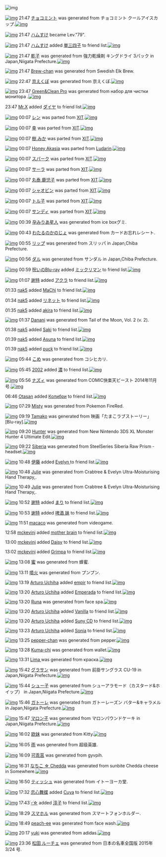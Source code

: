 ![img](http://gdrive-cdn.herokuapp.com/537b65a5bc09f0000721dda7/512px-barcode.png)

[![img](http://kacdn02.appspot.com/6275755210178560/1e55.png)](http://www.barcodekanojo.com/kanojo/3193449/%E3%83%81%E3%83%A7%E3%82%B3%E3%83%9F%E3%83%B3%E3%83%88) 21:47 [チョコミント](http://www.barcodekanojo.com/kanojo/3193449/%E3%83%81%E3%83%A7%E3%82%B3%E3%83%9F%E3%83%B3%E3%83%88) was generated from チョコミント クールアイスカップ.[![img](http://kacdn07.appspot.com/4520142767652864/122f.jpg)](http://www.barcodekanojo.com/product_images/barcode/6019207/1426333999/50x50x,PE3,P83,P81,PE3,P83,PA7,PE3,P82,PB3,PE3,P83,P9F,PE3,P83,PB3,PE3,P83,P88,P20,PE3,P82,PAF,PE3,P83,PBC,PE3,P83,PAB,PE3,P82,PA2,PE3,P82,PA4,PE3,P82,PB9,PE3,P82,PAB,PE3,P83,P83,PE3,P83,P97.jpg,qw=88,ah=88.pagespeed.ic.y2FstbpiAG.jpg)

[![img](http://www.deviantsart.com/3ueb4vl.jpeg)](http://www.barcodekanojo.com/user/31615/%E3%83%8F%E3%83%A0%E3%81%99%E3%81%91) 21:47 [ハムすけ](http://www.barcodekanojo.com/user/31615/%E3%83%8F%E3%83%A0%E3%81%99%E3%81%91) became Lev."79".

[![img](http://www.deviantsart.com/3ueb4vl.jpeg)](http://www.barcodekanojo.com/user/31615/%E3%83%8F%E3%83%A0%E3%81%99%E3%81%91) 21:47 [ハムすけ](http://www.barcodekanojo.com/user/31615/%E3%83%8F%E3%83%A0%E3%81%99%E3%81%91) added [単三四子](http://www.barcodekanojo.com/kanojo/2901801/%E5%8D%98%E4%B8%89%E5%9B%9B%E5%AD%90) to friend list.[![img](http://kacdn04.appspot.com/4704319823675392/1f3a1.png)](http://www.barcodekanojo.com/kanojo/2901801/%E5%8D%98%E4%B8%89%E5%9B%9B%E5%AD%90)

[![img](http://kacdn02.appspot.com/4826709211742208/9853b.png)](http://www.barcodekanojo.com/kanojo/3193450/%E4%B9%BE%E5%AD%90) 21:47 [乾子](http://www.barcodekanojo.com/kanojo/3193450/%E4%B9%BE%E5%AD%90) was generated from 強力乾燥剤 キングドライ 3パック in Japan,Niigata Prefecture.[![img](http://kacdn02.appspot.com/5335793027514368/2120.jpg)](http://www.barcodekanojo.com/product_images/barcode/6019209/1426334101/50x50x,PE5,PBC,PB7,PE5,P8A,P9B,PE4,PB9,PBE,PE7,P87,PA5,PE5,P89,PA4,P20,PE3,P82,PAD,PE3,P83,PB3,PE3,P82,PB0,PE3,P83,P89,PE3,P83,PA9,PE3,P82,PA4,P203,PE3,P83,P91,PE3,P83,P83,PE3,P82,PAF.jpg,qw=88,ah=88.pagespeed.ic.3DxzyexQji.jpg)

[![img](http://kacdn10.appspot.com/6118661949489152/0f2b.png)](http://www.barcodekanojo.com/kanojo/3193451/Brew-chan) 21:47 [Brew-chan](http://www.barcodekanojo.com/kanojo/3193451/Brew-chan) was generated from Swedish Elk Brew.

[![img](http://www.deviantsart.com/1deu944.png)](http://www.barcodekanojo.com/kanojo/3193452/%E4%BA%AC%E3%81%88%E3%81%8F%E3%81%BC) 22:47 [京えくぼ](http://www.barcodekanojo.com/kanojo/3193452/%E4%BA%AC%E3%81%88%E3%81%8F%E3%81%BC) was generated from 京えくぼ.[![img](http://kacdn02.appspot.com/6227050281041920/e1af.jpg)](http://www.barcodekanojo.com/product_images/barcode/6019211/1426337649/50x50x,PE4,PBA,PAC,PE3,P81,P88,PE3,P81,P8F,PE3,P81,PBC.jpg,qw=88,ah=88.pagespeed.ic.AVm85Ps8kS.jpg)

[![img](http://www.deviantsart.com/19bijvk.png)](http://www.barcodekanojo.com/kanojo/3193453/Green%26Clean%20Pro) 23:47 [Green&amp;Clean Pro](http://www.barcodekanojo.com/kanojo/3193453/Green%26Clean%20Pro) was generated from набор для чистки монитора .[![img](http://kacdn02.appspot.com/5839755363221504/8d26.jpg)](http://www.barcodekanojo.com/product_images/barcode/6019212/1426342299/50x50x,PD0,PBD,PD0,PB0,PD0,PB1,PD0,PBE,PD1,P80,P20,PD0,PB4,PD0,PBB,PD1,P8F,P20,PD1,P87,PD0,PB8,PD1,P81,PD1,P82,PD0,PBA,PD0,PB8,P20,PD0,PBC,PD0,PBE,PD0,PBD,PD0,PB8,PD1,P82,PD0,PBE,PD1,P80,PD0,PB0,P20.jpg,qw=88,ah=88.pagespeed.ic.d7mZO97A15.jpg)

23:47 [Mr.X](http://www.barcodekanojo.com/user/415274/Mr.X) added [ダイヤ](http://www.barcodekanojo.com/kanojo/2649456/%E3%83%80%E3%82%A4%E3%83%A4) to friend list.[![img](http://www.deviantsart.com/2qbujis.png)](http://www.barcodekanojo.com/kanojo/2649456/%E3%83%80%E3%82%A4%E3%83%A4)

[![img](http://kacdn07.appspot.com/6510783336808448/77b4.png)](http://www.barcodekanojo.com/kanojo/2070093/%E3%83%AC%E3%83%B3) 00:07 [レン](http://www.barcodekanojo.com/kanojo/2070093/%E3%83%AC%E3%83%B3) was parted from [XIT](http://www.barcodekanojo.com/kanojo/2070093/%E3%83%AC%E3%83%B3).[![img](http://www.deviantsart.com/815jg6.jpeg)](http://www.barcodekanojo.com/user/209348/XIT)

[![img](http://www.deviantsart.com/11bgqsr.png)](http://www.barcodekanojo.com/kanojo/3190858/%E5%B9%B8) 00:07 [幸](http://www.barcodekanojo.com/kanojo/3190858/%E5%B9%B8) was parted from [XIT](http://www.barcodekanojo.com/kanojo/3190858/%E5%B9%B8).[![img](http://www.deviantsart.com/815jg6.jpeg)](http://www.barcodekanojo.com/user/209348/XIT)

[![img](http://kacdn02.appspot.com/6297791882067968/3842.png)](http://www.barcodekanojo.com/kanojo/1729760/%E6%A8%B9%20%E3%81%BF%E3%81%8B) 00:07 [樹 みか](http://www.barcodekanojo.com/kanojo/1729760/%E6%A8%B9%20%E3%81%BF%E3%81%8B) was parted from [XIT](http://www.barcodekanojo.com/kanojo/1729760/%E6%A8%B9%20%E3%81%BF%E3%81%8B).[![img](http://www.deviantsart.com/815jg6.jpeg)](http://www.barcodekanojo.com/user/209348/XIT)

[![img](http://kacdn02.appspot.com/6223389895163904/67e4.png)](http://www.barcodekanojo.com/kanojo/3192744/Honey%20Akasia) 00:07 [Honey Akasia](http://www.barcodekanojo.com/kanojo/3192744/Honey%20Akasia) was parted from [Ludarin](http://www.barcodekanojo.com/kanojo/3192744/Honey%20Akasia).[![img](http://kacdn05.appspot.com/5696027772321792/00cf.jpg)](http://www.barcodekanojo.com/user/5235/Ludarin)

[![img](http://kacdn09.appspot.com/6484608195493888/65ba.png)](http://www.barcodekanojo.com/kanojo/2076254/%E3%82%B9%E3%83%91%E3%83%BC%E3%82%AF) 00:07 [スパーク](http://www.barcodekanojo.com/kanojo/2076254/%E3%82%B9%E3%83%91%E3%83%BC%E3%82%AF) was parted from [XIT](http://www.barcodekanojo.com/kanojo/2076254/%E3%82%B9%E3%83%91%E3%83%BC%E3%82%AF).[![img](http://www.deviantsart.com/815jg6.jpeg)](http://www.barcodekanojo.com/user/209348/XIT)

[![img](http://kacdn02.appspot.com/6099833349734400/8bd6.png)](http://www.barcodekanojo.com/kanojo/466701/%E3%82%B5%E3%83%BC%E3%83%A9) 00:07 [サーラ](http://www.barcodekanojo.com/kanojo/466701/%E3%82%B5%E3%83%BC%E3%83%A9) was parted from [XIT](http://www.barcodekanojo.com/kanojo/466701/%E3%82%B5%E3%83%BC%E3%83%A9).[![img](http://www.deviantsart.com/815jg6.jpeg)](http://www.barcodekanojo.com/user/209348/XIT)

[![img](http://kacdn08.appspot.com/5861599566888960/178a.png)](http://www.barcodekanojo.com/kanojo/856063/%E4%B8%B8%E6%B3%B0%20%E9%B9%BF%E5%85%90%E5%AD%90) 00:07 [丸泰 鹿児子](http://www.barcodekanojo.com/kanojo/856063/%E4%B8%B8%E6%B3%B0%20%E9%B9%BF%E5%85%90%E5%AD%90) was parted from [XIT](http://www.barcodekanojo.com/kanojo/856063/%E4%B8%B8%E6%B3%B0%20%E9%B9%BF%E5%85%90%E5%AD%90).[![img](http://www.deviantsart.com/815jg6.jpeg)](http://www.barcodekanojo.com/user/209348/XIT)

[![img](http://kacdn05.appspot.com/5768388307582976/2b74.png)](http://www.barcodekanojo.com/kanojo/1994905/%E3%82%B7%E3%83%A3%E3%82%AA%E3%83%93%E3%83%B3) 00:07 [シャオビン](http://www.barcodekanojo.com/kanojo/1994905/%E3%82%B7%E3%83%A3%E3%82%AA%E3%83%93%E3%83%B3) was parted from [XIT](http://www.barcodekanojo.com/kanojo/1994905/%E3%82%B7%E3%83%A3%E3%82%AA%E3%83%93%E3%83%B3).[![img](http://www.deviantsart.com/815jg6.jpeg)](http://www.barcodekanojo.com/user/209348/XIT)

[![img](http://kacdn04.appspot.com/6208451730472960/be24.png)](http://www.barcodekanojo.com/kanojo/314036/%E3%83%88%E3%83%AB%E5%AD%90) 00:07 [トル子](http://www.barcodekanojo.com/kanojo/314036/%E3%83%88%E3%83%AB%E5%AD%90) was parted from [XIT](http://www.barcodekanojo.com/kanojo/314036/%E3%83%88%E3%83%AB%E5%AD%90).[![img](http://gdrive-cdn.herokuapp.com/5504529642793a000947de7d/XIT.jpg)](http://www.barcodekanojo.com/user/209348/XIT)

[![img](http://kacdn09.appspot.com/5542285391429632/e4fb.png)](http://www.barcodekanojo.com/kanojo/2342938/%E3%82%B5%E3%83%B3%E3%83%87%E3%82%A3) 00:07 [サンディ](http://www.barcodekanojo.com/kanojo/2342938/%E3%82%B5%E3%83%B3%E3%83%87%E3%82%A3) was parted from [XIT](http://www.barcodekanojo.com/kanojo/2342938/%E3%82%B5%E3%83%B3%E3%83%87%E3%82%A3).[![img](http://gdrive-cdn.herokuapp.com/5504529642793a000947de7d/XIT.jpg)](http://www.barcodekanojo.com/user/209348/XIT)

[![img](http://kacdn08.appspot.com/6424549520310272/1eff.png)](http://www.barcodekanojo.com/kanojo/3193454/%E5%AD%95%E3%81%BF%E3%82%8A%E3%81%82%E6%98%9F%E4%BA%BA) 00:39 [孕みりあ星人](http://www.barcodekanojo.com/kanojo/3193454/%E5%AD%95%E3%81%BF%E3%82%8A%E3%81%82%E6%98%9F%E4%BA%BA) was generated from ice boxグミ.

[![img](http://kacdn04.appspot.com/4768083713458176/00f7.png)](http://www.barcodekanojo.com/kanojo/3193455/%E3%82%8F%E3%81%9F%E3%82%8B%E3%81%AE%E3%81%8B%E3%81%AE%E3%81%98%E3%82%87) 00:43 [わたるのかのじょ](http://www.barcodekanojo.com/kanojo/3193455/%E3%82%8F%E3%81%9F%E3%82%8B%E3%81%AE%E3%81%8B%E3%81%AE%E3%81%98%E3%82%87) was generated from カードお忘れレシート.

[![img](http://kacdn08.appspot.com/6467716894425088/79ac.png)](http://www.barcodekanojo.com/kanojo/3193456/%E3%83%AA%E3%83%83%E3%83%97) 00:55 [リップ](http://www.barcodekanojo.com/kanojo/3193456/%E3%83%AA%E3%83%83%E3%83%97) was generated from スリッパ in Japan,Chiba Prefecture.

[![img](http://www.deviantsart.com/3a05ifn.png)](http://www.barcodekanojo.com/kanojo/3193457/%E3%83%80%E3%83%AB) 00:56 [ダル](http://www.barcodekanojo.com/kanojo/3193457/%E3%83%80%E3%83%AB) was generated from サンダル in Japan,Chiba Prefecture.

[![img](http://www.deviantsart.com/p8avmd.jpeg)](http://www.barcodekanojo.com/user/243256/%E5%91%AA%E3%81%84%E3%81%AEBlu-ray) 00:59 [呪いのBlu-ray](http://www.barcodekanojo.com/user/243256/%E5%91%AA%E3%81%84%E3%81%AEBlu-ray) added [ミックリマン](http://www.barcodekanojo.com/kanojo/3193428/%E3%83%9F%E3%83%83%E3%82%AF%E3%83%AA%E3%83%9E%E3%83%B3) to friend list.[![img](http://kacdn03.appspot.com/6373428940505088/882e.png)](http://www.barcodekanojo.com/kanojo/3193428/%E3%83%9F%E3%83%83%E3%82%AF%E3%83%AA%E3%83%9E%E3%83%B3)

[![img](http://kacdn10.appspot.com/6584672611991552/c3d5.jpg)](http://www.barcodekanojo.com/user/500205/%E8%B0%A2%E7%89%B9) 01:07 [谢特](http://www.barcodekanojo.com/user/500205/%E8%B0%A2%E7%89%B9) added [アクラ](http://www.barcodekanojo.com/kanojo/2456784/%E3%82%A2%E3%82%AF%E3%83%A9) to friend list.[![img](http://kacdn05.appspot.com/5567857089839104/4e80.png)](http://www.barcodekanojo.com/kanojo/2456784/%E3%82%A2%E3%82%AF%E3%83%A9)

01:33 [nak5](http://www.barcodekanojo.com/user/500557/nak5) added [MaChi](http://www.barcodekanojo.com/kanojo/2637265/MaChi) to friend list.[![img](http://kacdn06.appspot.com/5186884095442944/7fc1.png)](http://www.barcodekanojo.com/kanojo/2637265/MaChi)

01:34 [nak5](http://www.barcodekanojo.com/user/500557/nak5) added [リネット](http://www.barcodekanojo.com/kanojo/2893121/%E3%83%AA%E3%83%8D%E3%83%83%E3%83%88) to friend list.[![img](http://kacdn05.appspot.com/4979748291739648/6348.png)](http://www.barcodekanojo.com/kanojo/2893121/%E3%83%AA%E3%83%8D%E3%83%83%E3%83%88)

01:35 [nak5](http://www.barcodekanojo.com/user/500557/nak5) added [akira](http://www.barcodekanojo.com/kanojo/2764576/akira) to friend list.[![img](http://www.deviantsart.com/2gbana1.png)](http://www.barcodekanojo.com/kanojo/2764576/akira)

[![img](http://kacdn10.appspot.com/5475627498995712/633e.png)](http://www.barcodekanojo.com/kanojo/3193458/Danani) 01:37 [Danani](http://www.barcodekanojo.com/kanojo/3193458/Danani) was generated from Tail of the Moon, Vol. 2 (v. 2).

01:38 [nak5](http://www.barcodekanojo.com/user/500557/nak5) added [Saki](http://www.barcodekanojo.com/kanojo/2648338/Saki) to friend list.[![img](http://www.deviantsart.com/1h9fup4.png)](http://www.barcodekanojo.com/kanojo/2648338/Saki)

01:39 [nak5](http://www.barcodekanojo.com/user/500557/nak5) added [Asuna](http://www.barcodekanojo.com/kanojo/2636941/Asuna) to friend list.[![img](http://kacdn08.appspot.com/6526064830447616/f68e8.png)](http://www.barcodekanojo.com/kanojo/2636941/Asuna)

01:39 [nak5](http://www.barcodekanojo.com/user/500557/nak5) added [puck](http://www.barcodekanojo.com/kanojo/2906224/puck) to friend list.[![img](http://kacdn10.appspot.com/4516319441453056/5cd3.png)](http://www.barcodekanojo.com/kanojo/2906224/puck)

[![img](http://www.deviantsart.com/13ihja7.png)](http://www.barcodekanojo.com/kanojo/3193459/%E3%81%93%E3%82%81) 05:44 [こめ](http://www.barcodekanojo.com/kanojo/3193459/%E3%81%93%E3%82%81) was generated from コシヒカリ.

[![img](http://www.deviantsart.com/2vejjuu.jpeg)](http://www.barcodekanojo.com/user/307177/2002) 05:45 [2002](http://www.barcodekanojo.com/user/307177/2002) added [濃](http://www.barcodekanojo.com/kanojo/2928893/%E6%BF%83) to friend list.[![img](http://www.deviantsart.com/2ps2f6v.png)](http://www.barcodekanojo.com/kanojo/2928893/%E6%BF%83)

[![img](http://www.deviantsart.com/24rgstv.png)](http://www.barcodekanojo.com/kanojo/3193460/%E3%83%8A%E3%82%BA%E3%82%A3) 05:56 [ナズィ](http://www.barcodekanojo.com/kanojo/3193460/%E3%83%8A%E3%82%BA%E3%82%A3) was generated from COMIC快楽天ビースト 2014年11月号.[![img](http://www.deviantsart.com/13plejj.jpeg)](http://www.barcodekanojo.com/product_images/barcode/6019228/1426366513/50x50xCOMIC,PE5,PBF,PAB,PE6,PA5,PBD,PE5,PA4,PA9,PE3,P83,P93,PE3,P83,PBC,PE3,P82,PB9,PE3,P83,P88,P202014,PE5,PB9,PB411,PE6,P9C,P88,PE5,P8F,PB7.jpg,qw=88,ah=88.pagespeed.ic.4BqBhC4Ty6.jpg)

06:46 [Otasan](http://www.barcodekanojo.com/user/500559/Otasan) added [Колибри](http://www.barcodekanojo.com/kanojo/2868818/%D0%9A%D0%BE%D0%BB%D0%B8%D0%B1%D1%80%D0%B8) to friend list.[![img](http://www.deviantsart.com/3o4rr95.png)](http://www.barcodekanojo.com/kanojo/2868818/%D0%9A%D0%BE%D0%BB%D0%B8%D0%B1%D1%80%D0%B8)

[![img](http://www.deviantsart.com/3mqu5vl.png)](http://www.barcodekanojo.com/kanojo/3193461/Misty) 07:29 [Misty](http://www.barcodekanojo.com/kanojo/3193461/Misty) was generated from Pokemon FireRed.

[![img](http://www.deviantsart.com/1njdu6o.png)](http://www.barcodekanojo.com/kanojo/3193462/Tamako) 09:19 [Tamako](http://www.barcodekanojo.com/kanojo/3193462/Tamako) was generated from 映画「たまこラブストーリー」 [Blu-ray].[![img](http://www.deviantsart.com/1kfidha.jpeg)](http://www.barcodekanojo.com/product_images/barcode/6019231/1426378699/%E6%98%A0%E7%94%BB%E3%80%8C%E3%81%9F%E3%81%BE%E3%81%93%E3%83%A9%E3%83%96%E3%82%B9%E3%83%88%E3%83%BC%E3%83%AA%E3%83%BC%E3%80%8D%20%5BBlu-ray%5D.jpg)

[![img](http://www.deviantsart.com/1lcik0c.png)](http://www.barcodekanojo.com/kanojo/3193463/Hunter) 09:20 [Hunter](http://www.barcodekanojo.com/kanojo/3193463/Hunter) was generated from New Nintendo 3DS XL Monster Hunter 4 Ultimate Edit.[![img](http://www.deviantsart.com/2n0b8lt.jpeg)](http://www.barcodekanojo.com/product_images/barcode/6019232/1426378821/New%20Nintendo%203DS%20XL%20Monster%20Hunter%204%20Ultimate%20Edit.jpg)

[![img](http://www.deviantsart.com/39rmjof.png)](http://www.barcodekanojo.com/kanojo/3193464/Siberia) 09:22 [Siberia](http://www.barcodekanojo.com/kanojo/3193464/Siberia) was generated from SteelSeries Siberia Raw Prism - headset.[![img](http://www.deviantsart.com/3q2213.jpeg)](http://www.barcodekanojo.com/product_images/barcode/6019233/1426378905/SteelSeries%20Siberia%20Raw%20Prism%20-%20headset.jpg)

[![img](http://www.deviantsart.com/1p85btb.jpeg)](http://www.barcodekanojo.com/user/233130/%E4%BC%8A%E8%97%A4) 10:48 [伊藤](http://www.barcodekanojo.com/user/233130/%E4%BC%8A%E8%97%A4) added [Evelyn ](http://www.barcodekanojo.com/kanojo/3101608/Evelyn%20) to friend list.[![img](http://www.deviantsart.com/22rfi5u.png)](http://www.barcodekanojo.com/kanojo/3101608/Evelyn%20)

[![img](http://www.deviantsart.com/1i35fq2.png)](http://www.barcodekanojo.com/kanojo/3193465/Julie) 10:48 [Julie](http://www.barcodekanojo.com/kanojo/3193465/Julie) was generated from Crabtree &amp; Evelyn Ultra-Moisturising Hand Therapy,.

[![img](http://www.deviantsart.com/180t517.png)](http://www.barcodekanojo.com/kanojo/3193466/Julie) 10:49 [Julie](http://www.barcodekanojo.com/kanojo/3193466/Julie) was generated from Crabtree &amp; Evelyn Ultra-Moisturising Hand Therapy,.

[![img](http://www.deviantsart.com/1llm2un.jpeg)](http://www.barcodekanojo.com/user/500205/%E8%B0%A2%E7%89%B9) 10:52 [谢特](http://www.barcodekanojo.com/user/500205/%E8%B0%A2%E7%89%B9) added [まり](http://www.barcodekanojo.com/kanojo/755045/%E3%81%BE%E3%82%8A) to friend list.[![img](http://www.deviantsart.com/1q33qap.png)](http://www.barcodekanojo.com/kanojo/755045/%E3%81%BE%E3%82%8A)

[![img](http://www.deviantsart.com/1llm2un.jpeg)](http://www.barcodekanojo.com/user/500205/%E8%B0%A2%E7%89%B9) 10:53 [谢特](http://www.barcodekanojo.com/user/500205/%E8%B0%A2%E7%89%B9) added [啤酒 妹](http://www.barcodekanojo.com/kanojo/2613513/%E5%95%A4%E9%85%92%20%E5%A6%B9) to friend list.[![img](http://www.deviantsart.com/1o6b38s.png)](http://www.barcodekanojo.com/kanojo/2613513/%E5%95%A4%E9%85%92%20%E5%A6%B9)

[![img](http://www.deviantsart.com/3gmo9tp.png)](http://www.barcodekanojo.com/kanojo/3193467/macaco) 11:51 [macaco](http://www.barcodekanojo.com/kanojo/3193467/macaco) was generated from videogame.

12:58 [mckevinj](http://www.barcodekanojo.com/user/500564/mckevinj) added [mother brain](http://www.barcodekanojo.com/kanojo/2945764/mother%20brain) to friend list.[![img](http://www.deviantsart.com/1r9c4g9.png)](http://www.barcodekanojo.com/kanojo/2945764/mother%20brain)

13:00 [mckevinj](http://www.barcodekanojo.com/user/500564/mckevinj) added [Daisy](http://www.barcodekanojo.com/kanojo/2532891/Daisy) to friend list.[![img](http://www.deviantsart.com/1lvpldf.png)](http://www.barcodekanojo.com/kanojo/2532891/Daisy)

13:02 [mckevinj](http://www.barcodekanojo.com/user/500564/mckevinj) added [Grimpa](http://www.barcodekanojo.com/kanojo/2401654/Grimpa) to friend list.[![img](http://www.deviantsart.com/20jq0f6.png)](http://www.barcodekanojo.com/kanojo/2401654/Grimpa)

[![img](http://www.deviantsart.com/1pvde1r.png)](http://www.barcodekanojo.com/kanojo/3193468/%E8%9C%9C) 13:08 [蜜](http://www.barcodekanojo.com/kanojo/3193468/%E8%9C%9C) was generated from 蜂蜜.

[![img](http://www.deviantsart.com/1blker9.png)](http://www.barcodekanojo.com/kanojo/3193469/%E5%99%B4%E7%81%AB) 13:11 [噴火](http://www.barcodekanojo.com/kanojo/3193469/%E5%99%B4%E7%81%AB) was generated from プンプン.

[![img](http://www.deviantsart.com/2pfbjg2.jpeg)](http://www.barcodekanojo.com/user/477476/Arturo%20Uchiha) 13:19 [Arturo Uchiha](http://www.barcodekanojo.com/user/477476/Arturo%20Uchiha) added [empir](http://www.barcodekanojo.com/kanojo/2866870/empir) to friend list.[![img](http://www.deviantsart.com/3mgb55d.png)](http://www.barcodekanojo.com/kanojo/2866870/empir)

[![img](http://www.deviantsart.com/2pfbjg2.jpeg)](http://www.barcodekanojo.com/user/477476/Arturo%20Uchiha) 13:20 [Arturo Uchiha](http://www.barcodekanojo.com/user/477476/Arturo%20Uchiha) added [Emperada](http://www.barcodekanojo.com/kanojo/2446456/Emperada) to friend list.[![img](http://www.deviantsart.com/1pv84ui.png)](http://www.barcodekanojo.com/kanojo/2446456/Emperada)

[![img](http://www.deviantsart.com/h5hblk.png)](http://www.barcodekanojo.com/kanojo/3193470/Runa) 13:20 [Runa](http://www.barcodekanojo.com/kanojo/3193470/Runa) was generated from face spa.[![img](http://www.deviantsart.com/jufgo9.jpeg)](http://www.barcodekanojo.com/product_images/barcode/6019247/1426393198/face%20spa.jpg)

[![img](http://www.deviantsart.com/2pfbjg2.jpeg)](http://www.barcodekanojo.com/user/477476/Arturo%20Uchiha) 13:20 [Arturo Uchiha](http://www.barcodekanojo.com/user/477476/Arturo%20Uchiha) added [Vanilla](http://www.barcodekanojo.com/kanojo/2445297/Vanilla) to friend list.[![img](http://www.deviantsart.com/racuu1.png)](http://www.barcodekanojo.com/kanojo/2445297/Vanilla)

[![img](http://www.deviantsart.com/2pfbjg2.jpeg)](http://www.barcodekanojo.com/user/477476/Arturo%20Uchiha) 13:20 [Arturo Uchiha](http://www.barcodekanojo.com/user/477476/Arturo%20Uchiha) added [Suny CD](http://www.barcodekanojo.com/kanojo/2162334/Suny%20CD) to friend list.[![img](http://www.deviantsart.com/2tlceam.png)](http://www.barcodekanojo.com/kanojo/2162334/Suny%20CD)

[![img](http://www.deviantsart.com/2pfbjg2.jpeg)](http://www.barcodekanojo.com/user/477476/Arturo%20Uchiha) 13:23 [Arturo Uchiha](http://www.barcodekanojo.com/user/477476/Arturo%20Uchiha) added [Sonia](http://www.barcodekanojo.com/kanojo/1652942/Sonia) to friend list.[![img](http://www.deviantsart.com/15ve4l1.png)](http://www.barcodekanojo.com/kanojo/1652942/Sonia)

[![img](http://www.deviantsart.com/3vbd9pq.png)](http://www.barcodekanojo.com/kanojo/3193471/pepper-chan) 13:25 [pepper-chan](http://www.barcodekanojo.com/kanojo/3193471/pepper-chan) was generated from pepper.[![img](http://www.deviantsart.com/1mm8ag2.jpeg)](http://www.barcodekanojo.com/product_images/barcode/6019251/1426393463/pepper.jpg)

[![img](http://www.deviantsart.com/3j5g481.png)](http://www.barcodekanojo.com/kanojo/3193472/Kuma-chi) 13:28 [Kuma-chi](http://www.barcodekanojo.com/kanojo/3193472/Kuma-chi) was generated from wallet.[![img](http://www.deviantsart.com/1ou1egp.jpeg)](http://www.barcodekanojo.com/product_images/barcode/6019252/1426393671/wallet.jpg)

[![img](http://www.deviantsart.com/cdcsbk.png)](http://www.barcodekanojo.com/kanojo/3193473/Lima%20) 13:31 [Lima ](http://www.barcodekanojo.com/kanojo/3193473/Lima%20) was generated from краска.[![img](http://www.deviantsart.com/r9gfan.jpeg)](http://www.barcodekanojo.com/product_images/barcode/6019253/1426393810/%D0%BA%D1%80%D0%B0%D1%81%D0%BA%D0%B0.jpg)

[![img](http://www.deviantsart.com/3u8lbjf.png)](http://www.barcodekanojo.com/kanojo/3193474/%E3%82%B0%E3%83%A9%E3%82%B5%E3%83%B3) 15:42 [グラサン](http://www.barcodekanojo.com/kanojo/3193474/%E3%82%B0%E3%83%A9%E3%82%B5%E3%83%B3) was generated from 前掛サングラス CU-19 in Japan,Niigata Prefecture.[![img](http://www.deviantsart.com/cnqbrf.jpeg)](http://www.barcodekanojo.com/product_images/barcode/6019254/1426401714/50x50x,PE5,P89,P8D,PE6,P8E,P9B,PE3,P82,PB5,PE3,P83,PB3,PE3,P82,PB0,PE3,P83,PA9,PE3,P82,PB9,P20CU-19.jpg,qw=88,ah=88.pagespeed.ic.lsvnM1G84l.jpg)

[![img](http://www.deviantsart.com/2ka9h6v.png)](http://www.barcodekanojo.com/kanojo/3193475/%E3%82%B7%E3%83%A5%E3%83%BC%E5%AD%90) 15:44 [シュー子](http://www.barcodekanojo.com/kanojo/3193475/%E3%82%B7%E3%83%A5%E3%83%BC%E5%AD%90) was generated from シューアラモード（カスタード&amp;ホイップ） in Japan,Niigata Prefecture.[![img](http://www.deviantsart.com/1n7if93.jpeg)](http://www.barcodekanojo.com/product_images/barcode/6019255/1426401812/%E3%82%B7%E3%83%A5%E3%83%BC%E3%82%A2%E3%83%A9%E3%83%A2%E3%83%BC%E3%83%89%EF%BC%88%E3%82%AB%E3%82%B9%E3%82%BF%E3%83%BC%E3%83%89%26%E3%83%9B%E3%82%A4%E3%83%83%E3%83%97%EF%BC%89.jpg)

[![img](http://www.deviantsart.com/2hgg49o.png)](http://www.barcodekanojo.com/kanojo/3193476/%E3%82%AC%E3%83%88%E3%83%BC%E3%83%AC) 15:46 [ガトーレ](http://www.barcodekanojo.com/kanojo/3193476/%E3%82%AC%E3%83%88%E3%83%BC%E3%83%AC) was generated from ガトーレーズン バター&amp;キャラメル in Japan,Niigata Prefecture.[![img](http://www.deviantsart.com/164bo2c.jpeg)](http://www.barcodekanojo.com/product_images/barcode/6019256/1426401946/%E3%82%AC%E3%83%88%E3%83%BC%E3%83%AC%E3%83%BC%E3%82%BA%E3%83%B3%20%E3%83%90%E3%82%BF%E3%83%BC%26%E3%82%AD%E3%83%A3%E3%83%A9%E3%83%A1%E3%83%AB.jpg)

[![img](http://www.deviantsart.com/huql90.png)](http://www.barcodekanojo.com/kanojo/3193477/%E3%83%9E%E3%83%AD%E3%83%B3%E5%AD%90) 15:47 [マロン子](http://www.barcodekanojo.com/kanojo/3193477/%E3%83%9E%E3%83%AD%E3%83%B3%E5%AD%90) was generated from マロンパウンドケーキ in Japan,Niigata Prefecture.[![img](http://www.deviantsart.com/2g2os5c.jpeg)](http://www.barcodekanojo.com/product_images/barcode/6019257/1426402024/%E3%83%9E%E3%83%AD%E3%83%B3%E3%83%91%E3%82%A6%E3%83%B3%E3%83%89%E3%82%B1%E3%83%BC%E3%82%AD.jpg)

[![img](http://www.deviantsart.com/2sfhh3p.png)](http://www.barcodekanojo.com/kanojo/3193478/%E6%AC%A7%E5%A6%B9) 16:02 [欧妹](http://www.barcodekanojo.com/kanojo/3193478/%E6%AC%A7%E5%A6%B9) was generated from Kitty.[![img](http://www.deviantsart.com/2cs9f8b.jpeg)](http://www.barcodekanojo.com/product_images/barcode/6019258/1426402888/Kitty.jpg)

[![img](http://www.deviantsart.com/2hmktdu.png)](http://www.barcodekanojo.com/kanojo/3193479/%E9%9B%A8) 16:05 [雨](http://www.barcodekanojo.com/kanojo/3193479/%E9%9B%A8) was generated from 超级英雄.

[![img](http://www.deviantsart.com/1sj0bpr.png)](http://www.barcodekanojo.com/kanojo/3193480/%E5%8F%AF%E4%B9%96%E8%8E%92) 16:09 [可乖莒](http://www.barcodekanojo.com/kanojo/3193480/%E5%8F%AF%E4%B9%96%E8%8E%92) was generated from gyvpih.

[![img](http://www.deviantsart.com/34me8c1.png)](http://www.barcodekanojo.com/kanojo/3193481/%E3%81%AA%E3%81%A1%E3%81%93%20%E2%98%86%20Chedda) 16:31 [なちこ ☆ Chedda](http://www.barcodekanojo.com/kanojo/3193481/%E3%81%AA%E3%81%A1%E3%81%93%20%E2%98%86%20Chedda) was generated from sunbite Chedda cheese in Somewhere.[![img](http://www.deviantsart.com/1itdfjo.jpeg)](http://www.barcodekanojo.com/product_images/barcode/6019261/1426404652/50x50xsunbite,P20Chedda,P20cheese.jpg,qw=88,ah=88.pagespeed.ic.oahUtBQIg9.jpg)

[![img](http://www.deviantsart.com/18coatj.png)](http://www.barcodekanojo.com/kanojo/3193482/%E3%83%86%E3%82%A3%E3%83%83%E3%82%B7%E3%83%A5) 16:50 [ティッシュ](http://www.barcodekanojo.com/kanojo/3193482/%E3%83%86%E3%82%A3%E3%83%83%E3%82%B7%E3%83%A5) was generated from イトーヨーカ堂.

[![img](http://www.deviantsart.com/qenvte.jpeg)](http://www.barcodekanojo.com/user/500569/%E6%81%8B%E5%BF%83%E8%88%9E%E8%9D%B6) 17:32 [恋心舞蝶](http://www.barcodekanojo.com/user/500569/%E6%81%8B%E5%BF%83%E8%88%9E%E8%9D%B6) added [Cuya](http://www.barcodekanojo.com/kanojo/2999221/Cuya) to friend list.[![img](http://www.deviantsart.com/1ssdhf.png)](http://www.barcodekanojo.com/kanojo/2999221/Cuya)

[![img](http://www.deviantsart.com/2j90n25.jpeg)](http://www.barcodekanojo.com/user/498922/%DB%AC%E0%A7%BA%DB%AC%E2%98%86) 17:43 [۬৺۬☆](http://www.barcodekanojo.com/user/498922/%DB%AC%E0%A7%BA%DB%AC%E2%98%86) added [淳子](http://www.barcodekanojo.com/kanojo/222563/%E6%B7%B3%E5%AD%90) to friend list.[![img](http://www.deviantsart.com/1fn2hc.png)](http://www.barcodekanojo.com/kanojo/222563/%E6%B7%B3%E5%AD%90)

[![img](http://www.deviantsart.com/2usm96t.png)](http://www.barcodekanojo.com/kanojo/3193483/%E3%82%B9%E3%83%9E%E3%83%9B%E3%83%AB) 18:29 [スマホル](http://www.barcodekanojo.com/kanojo/3193483/%E3%82%B9%E3%83%9E%E3%83%9B%E3%83%AB) was generated from スマートフォンホルダー.

[![img](http://www.deviantsart.com/1qog5il.png)](http://www.barcodekanojo.com/kanojo/3193484/peach-ee) 18:49 [peach-ee](http://www.barcodekanojo.com/kanojo/3193484/peach-ee) was generated from face wash.[![img](http://www.deviantsart.com/d7klhi.jpeg)](http://www.barcodekanojo.com/product_images/barcode/6019266/1426412943/face%20wash.jpg)

[![img](http://kacdn03.appspot.com/5443595632902144/93b4.png)](http://www.barcodekanojo.com/kanojo/3193485/yuki) 20:17 [yuki](http://www.barcodekanojo.com/kanojo/3193485/yuki) was generated from adidas.[![img](http://kacdn08.appspot.com/5578612761690112/a1bd.jpg)](http://www.barcodekanojo.com/product_images/barcode/6019267/1426418208/adidas.jpg)

[![img](http://kacdn09.appspot.com/4562361490866176/2855.png)](http://www.barcodekanojo.com/kanojo/3193486/%E6%9D%BE%E7%94%B0%20%E3%83%AB%E3%83%BC%E3%83%81%E3%82%A7) 23:36 [松田 ルーチェ](http://www.barcodekanojo.com/kanojo/3193486/%E6%9D%BE%E7%94%B0%20%E3%83%AB%E3%83%BC%E3%83%81%E3%82%A7) was generated from 日本の名車全国版 2015年 3/24 号.

